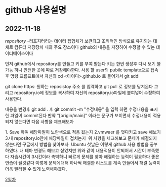 github 사용설명
=====================

 2022-11-18
----------------------
   *repository*
   -리포지터리는 데이터 집합체가 보관되고 조직적인 방식으로 유지되는 대체로 컴퓨터 저장장치 내의 주요 장소이다
   github의 내용을 저장하여 수정할 수 있는 데이터베이스이다

   먼저 github에서  repository를 만들고 키를 부여 받는다 키는 한번 생성후 다시 보기 불가능 하니 안전한 곳에
   따로 저장해야한다.
   사용 할 user의 pubilc template으로 접속후 명령 프롬프트에서 자신의 cd <아이디>.github.io 로 들어가서 
   git add  

   git clone https: 원하는 reposistoy 주소  를 입력하고 
git pull 로 정보를 당겨온다 그리고 repository.io에 정보를 복사하여 자신의 repository.io파일에 붙여넣어 수정하여 사용한다.

내용을 변경후 git add . 후 git commit -m "수정내용" 을 입력 하면 수정내용을 표시한 파일이 commit된다 만약 "[origin/main]" 이라는 문구가 보이면서 수정내용이 적용되지 않는다면 다음 사항을 체크해보자

​1. Save 하여 해당파일이 노란색으로 적용 됬는지 
2.vmwaer 를 껏다키고 save 해보기
3.내 repository.io안에 해당파일이 겹치는지
​
위 사항을 체크해보고 문제가 해결되지 않는다면 구글에서 방법을 찾아보자
​
Ubuntu 첫날은 이렇게 github 사용 방법을 공부하였다.
내 테마 변경도 해보고 싶었지만 위와 같이 내용적용이 안되어서 시간이 부족했다 자습시간이 3시간이라 촉박하니 빠르게 문제를 찾아 해결하는 능력이 필요하다 좋은 연습이 될것같다 이렇게 문제에대해 하나씩 해결한 리스트를 계속 만들어서 해결 능력이 더욱 빨라질 수 있게 노력해야겠다.

[2일차](#README.COPY)
   
